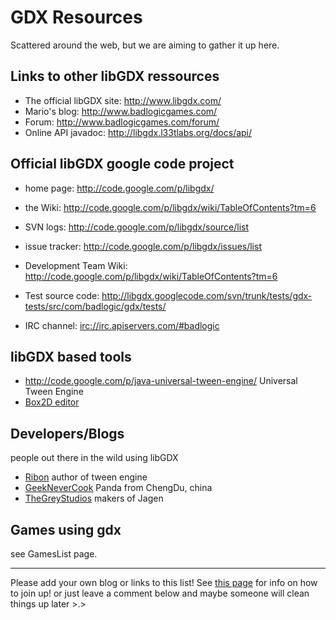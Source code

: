 # GDX Resources #
Scattered around the web, but we are aiming to gather it up here.



## Links to other libGDX ressources ##
  * The official libGDX site: http://www.libgdx.com/
  * Mario's blog: http://www.badlogicgames.com/
  * Forum: http://www.badlogicgames.com/forum/
  * Online API javadoc: http://libgdx.l33tlabs.org/docs/api/

## Official libGDX google code project ##
  * home page: http://code.google.com/p/libgdx/
  * the Wiki: http://code.google.com/p/libgdx/wiki/TableOfContents?tm=6
  * SVN logs: http://code.google.com/p/libgdx/source/list
  * issue tracker: http://code.google.com/p/libgdx/issues/list
  * Development Team Wiki: http://code.google.com/p/libgdx/wiki/TableOfContents?tm=6
  * Test source code: http://libgdx.googlecode.com/svn/trunk/tests/gdx-tests/src/com/badlogic/gdx/tests/

  * IRC channel: [irc://irc.apiservers.com/#badlogic](irc://irc.apiservers.com/#badlogic)

## libGDX based tools ##
  * http://code.google.com/p/java-universal-tween-engine/ Universal Tween Engine
  * [Box2D editor](http://code.google.com/p/box2d-editor/)

## Developers/Blogs ##
people out there in the wild using libGDX
  * [Ribon](http://aurelienribon.wordpress.com/) author of tween engine
  * [GeekNeverCook](http://matrix.3p-blog.com/tag/libgdx/) Panda from ChengDu, china
  * [TheGreyStudios](http://thegreystudios.com/blog/) makers of Jagen

## Games using gdx ##
see GamesList page.


---

Please add your own blog or links to this list! See [this page](JoinUp.md) for info on how to join up!
or just leave a comment below and maybe someone will clean things up later >.>

